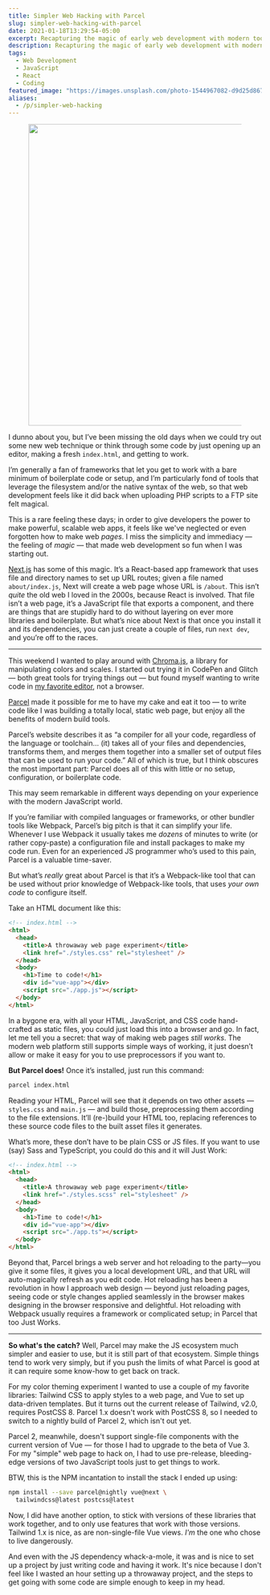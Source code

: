 ```yaml
---
title: Simpler Web Hacking with Parcel
slug: simpler-web-hacking-with-parcel
date: 2021-01-18T13:29:54-05:00
excerpt: Recapturing the magic of early web development with modern tools
description: Recapturing the magic of early web development with modern tools
tags:
  - Web Development
  - JavaScript
  - React
  - Coding
featured_image: "https://images.unsplash.com/photo-1544967082-d9d25d867d66"
aliases:
  - /p/simpler-web-hacking
---
```


<figure class="wide-width dd-block-image">
<img src="https://images.unsplash.com/photo-1544967082-d9d25d867d66?w=1800&h=1200" width="900" height="600" />
</figure>

I dunno about you, but I’ve been missing the old days when we could try out some new web technique or think through some code by just opening up an editor, making a fresh `index.html`, and getting to work.

I’m generally a fan of frameworks that let you get to work with a bare minimum of boilerplate code or setup, and I’m particularly fond of tools that leverage the filesystem and/or the native syntax of the web, so that web development feels like it did back when uploading PHP scripts to a FTP site felt magical. 

This is a rare feeling these days; in order to give developers the power to make powerful, scalable web apps, it feels like we've neglected or even forgotten how to make web _pages_. I miss the simplicity and immediacy — the feeling of _magic_ — that made web development so fun when I was starting out.

[Next.js](nextjs.org) has some of this magic. It’s a React-based app framework that uses file and directory names to set up URL routes; given a file named `about/index.js`, Next will create a web page whose URL is `/about`. This isn’t _quite_ the old web I loved in the 2000s, because React is involved. That file isn’t a web page, it’s a JavaScript file that exports a component, and there are things that are stupidly hard to do without layering on ever more libraries and boilerplate. But what’s nice about Next is that once you install it and its dependencies, you can just create a couple of files, run `next dev`, and you’re off to the races.

---- 

This weekend I wanted to play around with [Chroma.js](https://gka.github.io/chroma.js/), a library for manipulating colors and scales. I started out trying it in CodePen and Glitch — both great tools for trying things out — but found myself wanting to write code in [my favorite editor](https://nova.app), not a browser. 

[Parcel](parceljs.org) made it possible for me to have my cake and eat it too — to write code like I was building a totally local, static web page, but enjoy all the benefits of modern build tools.

Parcel’s website describes it as “a compiler for all your code, regardless of the language or toolchain…  (it) takes all of your files and dependencies, transforms them, and merges them together into a smaller set of output files that can be used to run your code.” All of which is true, but I think obscures the most important part: Parcel does all of this with little or no setup, configuration, or boilerplate code.

This may seem remarkable in different ways depending on your experience with the modern JavaScript world.

If you’re familiar with compiled languages or frameworks, or other bundler tools like Webpack, Parcel’s big pitch is that it can simplify your life. Whenever I use Webpack it usually takes me _dozens_ of minutes to write (or rather copy-paste) a configuration file and install packages to make my code run. Even for an experienced JS programmer who’s used to this pain, Parcel is a valuable time-saver.

But what’s _really_ great about Parcel is that it’s a Webpack-like tool that can be used without prior knowledge of Webpack-like tools, that uses _your own code_ to configure itself.

Take an HTML document like this:

```html {hl_lines=[5,10]}
<!-- index.html -->
<html>
  <head>
    <title>A throwaway web page experiment</title>
    <link href="./styles.css" rel="stylesheet" />
  </head>
  <body>
    <h1>Time to code!</h1>
    <div id="vue-app"></div>
    <script src="./app.js"></script>
  </body>
</html>
```

In a bygone era, with all your HTML, JavaScript, and CSS code hand-crafted as static files, you could just load this into a browser and go. In fact, let me tell you a secret: that way of making web pages _still works_. The modern web platform still supports simple ways of working, it just doesn’t allow or make it easy for you to use preprocessors if you want to.

**But Parcel does!** Once it’s installed, just run this command:

```bash
parcel index.html
```

Reading your HTML, Parcel will see that it depends on two other assets — `styles.css` and `main.js` — and build those, preprocessing them according to the file extensions. It’ll (re-)build your HTML too, replacing references to these source code files to the built asset files it generates.

What’s more, these don’t have to be plain CSS or JS files. If you want to use (say) Sass and TypeScript, you could do this and it will Just Work:

```html {hl_lines=[5,10]}
<!-- index.html -->
<html>
  <head>
    <title>A throwaway web page experiment</title>
    <link href="./styles.scss" rel="stylesheet" />
  </head>
  <body>
    <h1>Time to code!</h1>
    <div id="vue-app"></div>
    <script src="./app.ts"></script>
  </body>
</html>
```

Beyond that, Parcel brings a web server and hot reloading to the party—you give it some files, it gives you a local development URL, and that URL will auto-magically refresh as you edit code. Hot reloading has been a revolution in how I approach web design — beyond just reloading pages, seeing code or style changes applied seamlessly in the browser makes designing in the browser responsive and delightful. Hot reloading with Webpack usually requires a framework or complicated setup; in Parcel that too Just Works.

---- 

**So what's the catch?** Well, Parcel may make the JS ecosystem much simpler and easier to use, but it is still part of that ecosystem. Simple things tend to work very simply, but if you push the limits of what Parcel is good at it can require some know-how to get back on track.

For my color theming experiment I wanted to use a couple of my favorite libraries: Tailwind CSS to apply styles to a web page, and Vue to set up data-driven templates. But it turns out the current release of Tailwind, v2.0, requires PostCSS 8. Parcel 1.x doesn't work with PostCSS 8, so I needed to switch to a nightly build of Parcel 2, which isn't out yet.

Parcel 2, meanwhile, doesn't support single-file components with the current version of Vue — for those I had to upgrade to the beta of Vue 3. For my "simple" web page to hack on, I had to use pre-release, bleeding-edge versions of two JavaScript tools just to get things to work.

BTW, this is the NPM incantation to install the stack I ended up using:

```bash
npm install --save parcel@nightly vue@next \
  tailwindcss@latest postcss@latest
```

Now, I did have another option, to stick with versions of these libraries that work together, and to only use features that work with those versions. Tailwind 1.x is nice, as are non-single-file Vue views. _I'm_ the one who chose to live dangerously. 

And even with the JS dependency whack-a-mole, it was and is nice to set up a project by just writing code and having it work. It's nice because I don't feel like I wasted an hour setting up a throwaway project, and the steps to get going with some code are simple enough to keep in my head.

